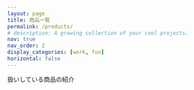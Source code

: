 ```yaml
---
layout: page
title: 商品一覧
permalink: /products/
# description: A growing collection of your cool projects.
nav: true
nav_order: 2
display_categories: [work, fun]
horizontal: false
---
```


扱いしている商品の紹介